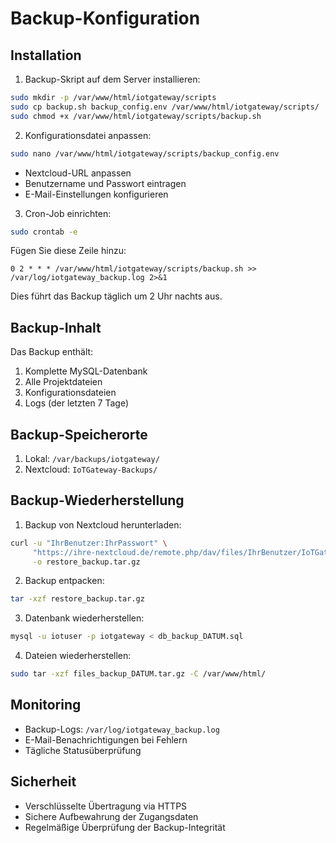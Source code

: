 # Backup-Konfiguration

## Installation

1. Backup-Skript auf dem Server installieren:
```bash
sudo mkdir -p /var/www/html/iotgateway/scripts
sudo cp backup.sh backup_config.env /var/www/html/iotgateway/scripts/
sudo chmod +x /var/www/html/iotgateway/scripts/backup.sh
```

2. Konfigurationsdatei anpassen:
```bash
sudo nano /var/www/html/iotgateway/scripts/backup_config.env
```
- Nextcloud-URL anpassen
- Benutzername und Passwort eintragen
- E-Mail-Einstellungen konfigurieren

3. Cron-Job einrichten:
```bash
sudo crontab -e
```
Fügen Sie diese Zeile hinzu:
```
0 2 * * * /var/www/html/iotgateway/scripts/backup.sh >> /var/log/iotgateway_backup.log 2>&1
```
Dies führt das Backup täglich um 2 Uhr nachts aus.

## Backup-Inhalt

Das Backup enthält:
1. Komplette MySQL-Datenbank
2. Alle Projektdateien
3. Konfigurationsdateien
4. Logs (der letzten 7 Tage)

## Backup-Speicherorte

1. Lokal: `/var/backups/iotgateway/`
2. Nextcloud: `IoTGateway-Backups/`

## Backup-Wiederherstellung

1. Backup von Nextcloud herunterladen:
```bash
curl -u "IhrBenutzer:IhrPasswort" \
     "https://ihre-nextcloud.de/remote.php/dav/files/IhrBenutzer/IoTGateway-Backups/backup_DATUM.tar.gz" \
     -o restore_backup.tar.gz
```

2. Backup entpacken:
```bash
tar -xzf restore_backup.tar.gz
```

3. Datenbank wiederherstellen:
```bash
mysql -u iotuser -p iotgateway < db_backup_DATUM.sql
```

4. Dateien wiederherstellen:
```bash
sudo tar -xzf files_backup_DATUM.tar.gz -C /var/www/html/
```

## Monitoring

- Backup-Logs: `/var/log/iotgateway_backup.log`
- E-Mail-Benachrichtigungen bei Fehlern
- Tägliche Statusüberprüfung

## Sicherheit

- Verschlüsselte Übertragung via HTTPS
- Sichere Aufbewahrung der Zugangsdaten
- Regelmäßige Überprüfung der Backup-Integrität
